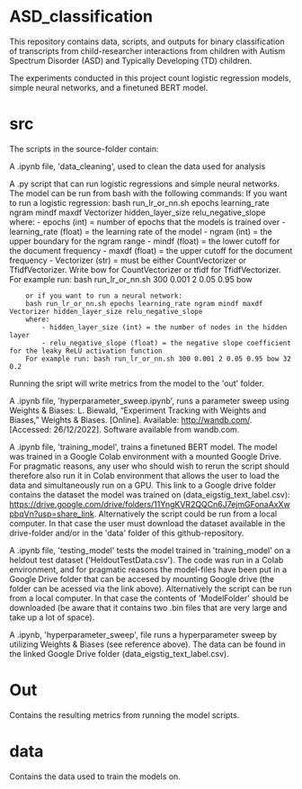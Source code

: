 # ASD_classification
This repository contains data, scripts, and outputs for binary classification of transcripts from child-researcher interactions from children with Autism Spectrum Disorder (ASD) and Typically Developing (TD) children. 

The experiments conducted in this project count logistic regression models, simple neural networks, and a finetuned BERT model.

# src
The scripts in the source-folder contain:

A .ipynb file, 'data_cleaning', used to clean the data used for analysis

A .py script that can run logistic regressions and simple neural networks. The model can be run from bash with the following commands: 
        If you want to run a logistic regression:
        bash run_lr_or_nn.sh epochs learning_rate ngram mindf maxdf Vectorizer hidden_layer_size relu_negative_slope
        where:
            - epochs (int) = number of epochs that the models is trained over
            - learning_rate (float) = the learning rate of the model
            - ngram (int) = the upper boundary for the ngram range
            - mindf (float) = the lower cutoff for the document frequency
            - maxdf (float) = the upper cutoff for the document frequency
            - Vectorizer (str) = must be either CountVectorizer or TfidfVectorizer. Write bow for CountVectorizer or tfidf for TfidfVectorizer.
        For example run: bash run_lr_or_nn.sh 300 0.001 2 0.05 0.95 bow

        or if you want to run a neural network:
        bash run_lr_or_nn.sh epochs learning_rate ngram mindf maxdf Vectorizer hidden_layer_size relu_negative_slope
        where:
            - hidden_layer_size (int) = the number of nodes in the hidden layer
            - relu_negative_slope (float) = the negative slope coefficient for the leaky ReLU activation function
        For example run: bash run_lr_or_nn.sh 300 0.001 2 0.05 0.95 bow 32 0.2


Running the sript will write metrics from the model to the 'out' folder.

A .ipynb file, 'hyperparameter_sweep.ipynb', runs a parameter sweep using Weights & Biases: L. Biewald, “Experiment Tracking with Weights and Biases,” Weights & Biases. [Online]. Available: http://wandb.com/. [Accessed: 26/12/2022].
Software available from wandb.com. 

A .ipynb file, 'training_model', trains a finetuned BERT model. The model was trained in a Google Colab environment with a mounted Google Drive. For pragmatic reasons, any user who should wish to rerun the script should therefore also run it in Colab environment that allows the user to load the data and simultaneously run on a GPU. This link to a Google drive folder contains the dataset the model was trained on (data_eigstig_text_label.csv): https://drive.google.com/drive/folders/11YngKVR2QQCn6J7ejmGFonaAxXwpbqVn?usp=share_link. Alternatively the script could be run from a local computer. In that case the user must download the dataset available in the drive-folder and/or in the 'data' folder of this github-repository.

A .ipynb file, 'testing_model' tests the model trained in 'training_model' on a heldout test dataset ('HeldoutTestData.csv'). The code was run in a Colab environment, and for pragmatic reasons the model-files have been put in a Google Drive folder that can be accesed by mounting Google drive (the folder can be acessed via the link above). Alternatively the script can be run from a local computer. In that case the contents of 'ModelFolder' should be downloaded (be aware that it contains two .bin files that are very large and take up a lot of space). 

A .ipynb, 'hyperparameter_sweep', file runs a hyperparameter sweep by utilizing Weights & Biases (see reference above). The data can be found in the linked Google Drive folder (data_eigstig_text_label.csv). 

# Out 
Contains the resulting metrics from running the model scripts.

# data
Contains the data used to train the models on. 
